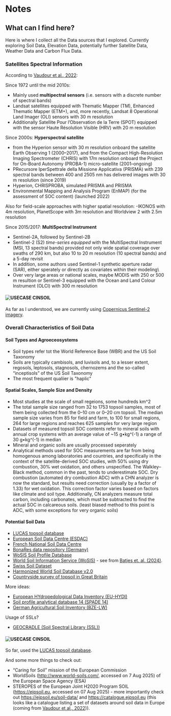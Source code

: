# Notes

## What can I find here? 

Here is where I collect all the Data sources that I explored. Currently exploring Soil Data, Elevation Data, potentially further Satellite Data, Weather Data and Carbon Flux Data. 


### Satellites Spectral Information 
According to [Vaudour et al., 2022](../papers/Vaudour_et_al_2022.pdf):

Since 1972 until the mid 2010s: 
- Mainly used __multipectral sensors__ (i.e. sensors with a discrete number of spectral bands)
- Landsat satellites equipped with Thematic Mapper (TM), Enhanced Thematic Mapper (ETM+), and, more recently, Landsat 8 Operational Land Imager (OLI) sensors with 30 m resolution
- Additionally Satellite Pour l’Observation de la Terre (SPOT) equipped with the sensor Haute Résolution Visible (HRV) with 20 m resolution


Since 2000s: __Hyperspectral satellite__ 
-  from the Hyperion sensor with 30 m resolution onboard the satellite Earth Observing 1 (2000–2017), and from the Compact High-Resolution Imaging Spectrometer (CHRIS) with 17m resolution onboard the Project for On-Board Autonomy (PROBA-1) micro-satellite (2001–ongoing)
- PRecursore IperSpettrale della Missione Applicativa (PRISMA) with 239 spectral bands between 400 and 2505 nm has delivered images with 30 m resolution (since 2019)
- Hyperion, CHRISPROBA, simulated PRISMA and PRISMA 
- Environmental Mapping and Analysis Program (EnMAP) (for the assessment of SOC content) (launched 2022)

Also for field-scale approaches with higher spatial resolution:
-IKONOS with 4m resolution, PlanetScope with 3m resolution and Worldview 2 with 2.5m resolution

Since 2015/2017: __MultiSpectral Instrument__ 
- Sentinel-2A, followed by Sentinel-2B 
- Sentinel-2 (S2) _time-series equipped_ with the MultiSpectral Instrument (MSI, 13 spectral bands) provided not only wide spatial coverage over swaths of 290 km, but also 10 to 20 m resolution (10 spectral bands) and a 5-day revisit
- In addition, some authors used Sentinel-1 synthetic aperture radar (SAR), either sperately or directly as covariates within their modeling\
- Over very large areas or national scales, maybe MODIS with 250 or 500 m resultion or Sentinel-3 equipped with the Ocean and Land Colour Instrument (OLCI) with 300 m resolution


#### ![USECASE CINSOIL](https://img.shields.io/badge/USECASE%20CINSOIL-green)

As far as I understood, we are currently using [Copernicus Sentinel-2 imagery](https://sentinels.copernicus.eu/web/sentinel/sentinel-data-access/sentinel-products/copernicus-sentinel-2-msi-level-2h-and-level-2f-1).

### Overall Characteristics of Soil Data

#### Soil Types and Agroeceosystems 
- Soil types refer tot the World Reference Base (WBR) and the US Soil Taxonomy
- Soils are typically cambisols, and luvisols and, to a lesser extent, regosols, leptosols, stagnosols, chernozems and the so-called “inceptisols” of the US Soil Taxonomy
- The most frequent qualiier is "haplic"

#### Spatial Scales, Sample Size and Density
- Most studies at the scale of small regeions, some hundreds km^2
- The total sample size ranged from 32 to 1753 topsoil samples, most of them being collected from the 0–10 cm or 0–20 cm topsoil. The median sample size varies from 85 for field and farm, to 100 for small regions, 264 for large regions and reaches 625 samples for very large region
- Datasets of measured topsoil SOC contents refer to mineral soils with annual crop systems with an average value of ~15 g•kg^(-1) a range of 30 g•kg^(-1) in median
- Mineral and organic soils are usually processed seperately 
- Analytical methods used for SOC measurements are far from being homogenous among laboratories and countries, and specifically in the context of the satellite-derived SOC studies, with 50% using dry combustion, 30% wet oxidation, and others unspecified. The Walkley–Black method, common in the past, tends to underestimate SOC. Dry combustion (automated dry combustion ADC) with a CHN analyzer is now the standard, but results need correction (usually by a factor of 1.33) for wet oxidation. This correction factor varies based on factors like climate and soil type. Additionally, CN analyzers measure total carbon, including carbonates, which must be subtracted to find the actual SOC in calcareous soils.
(least biased method to this point is ADC, with some exceptions for very organic soils)

#### Potential Soil Data

- [LUCAS topsoil database](https://esdac.jrc.ec.europa.eu/projects/lucas)
- [European Soil Data Centre (ESDAC)](https://esdac.jrc.ec.europa.eu)
- [French National Soil Data Centre](https://recherche.data.gouv.fr/en/dataset/soil-geographical-data-base-for-france-at-1-1000000)
- [BonaRes data repository (Germany)](https://www.bonares.de/service-portal/data-repository)
- [WoSIS Soil Profile Database](https://www.isric.org/explore/wosis)
- [World Soil Information Service (WoSIS)](https://data.isric.org/geonetwork/srv/eng/catalog.search#/metadata/3ca32c74-a47b-496d-9943-9db04d7918b5) - see from [Batjes et. al. (2024)](../papers/Batjes_2024.pdf).
- [Swiss Soil Dataset](../data/Swiss_Soil_Dataset_V7.pdf)
- [Harmonized World Soil Database v2.0](https://www.fao.org/soils-portal/data-hub/soil-maps-and-databases/harmonized-world-soil-database-v20/en/)
- [Countryside survey of topsoil in Great Britain](https://www.ukso.org/static-maps/countryside-survey-topsoil.html)

More ideas:
- [European HYdropedological Data Inventory (EU-HYDI)](https://publications.jrc.ec.europa.eu/repository/handle/JRC81129)
- [Soil profile analytical database 14 (SPADE 14)](https://esdac.jrc.ec.europa.eu/content/spade-14)
- [German Agricultural Soil Inventory (BZE-LW)](https://www.thuenen.de/en/institutes/climate-smart-agriculture/projects/agricultural-soil-inventory-bze-lw)



Usage of SSLs? 
- [GEOCRADLE (Soil Spectral Library (SSL))](http://datahub.geocradle.eu/dataset/regional-soil-spectral-library)

#### ![USECASE CINSOIL](https://img.shields.io/badge/USECASE%20CINSOIL-green)

So far, used the [LUCAS topsoil database](https://esdac.jrc.ec.europa.eu/projects/lucas).



And some more things to check out: 

- “Caring for Soil” mission of the European Commission
- WorldSoils (http://www.world-soils.com/, accessed on 7 Aug 2025) of the European Space Agency (ESA)
- STEROPES of the European Joint H2020 Program SOIL (https://ejpsoil.eu, accessed on 07 Aug 2025) - more importantly check out https://ejpsoil.eu/soil-data/ and https://catalogue.ejpsoil.eu (this looks like a catalogue listing a set of datasets around soil data in Europe (coming from [Vaudour et al., 2022](../papers/Vaudour_et_al_2022.pdf))).


